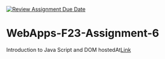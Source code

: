 [![Review Assignment Due Date](https://classroom.github.com/assets/deadline-readme-button-24ddc0f5d75046c5622901739e7c5dd533143b0c8e959d652212380cedb1ea36.svg)](https://classroom.github.com/a/b9NC0g7h)
# WebApps-F23-Assignment-6
Introduction to Java Script and DOM
hostedAt[Link](https://44-563-webapps-f23.github.io/44563-webapps-f23-assignment6-VBSKishore/)

